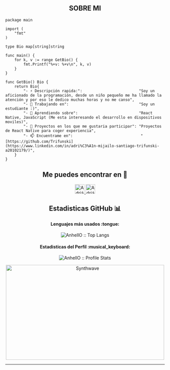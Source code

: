 <h2 align="center">SOBRE MI</h2>

```golang
package main

import (
	"fmt"
)

type Bio map[string]string

func main() {
	for k, v := range GetBio() {
		fmt.Printf("%+v: %+v\n", k, v)
	}
}

func GetBio() Bio {
	return Bio{
		"- ⚡ Descripción rapida:":                         "Soy un aficionado de la programación, desde un niño pequeño me ha llamado la atención y por eso le dedico muchas horas y no me canso",
		"- 🔭 Trabajando en":                               "Soy un estudiante :)",
		"- 🌱 Aprendiendo sobre":                           "React Native, JavaScript (Me esta interesando el desarrollo en dispositivos moviles)",
		"- 👯 Proyectos en los que me gustaria participar": "Proyectos de React Native para coger experiencia",
		"- 📫 Encuentrame en":                              "[https://github.com/Trifunski](https://www.linkedin.com/in/adri%C3%A1n-mijailo-santiago-trifunski-a20102179/)",
	}
}
```

<h2 align="center">Me puedes encontrar en 👾 </h2>

<p align="center">
  <a href="https://www.getmanfred.com/es/perfil/trifunski">
    <img src="https://www.getmanfred.com/images/logo-manfred.svg" alt="Adrián Mijailo Santiago Trifunski" height="30" width="30">
  </a>
  <a href="https://www.linkedin.com/in/adri%C3%A1n-mijailo-santiago-trifunski-a20102179/">
    <img src="https://www.vectorlogo.zone/logos/linkedin/linkedin-icon.svg" alt="Adrián Mijailo Santiago Trifunski" height="30" width="30">
  </a>
</p>

<h2 align="center">Estadisticas GitHub 📊</h2>

<h4 align="center">Lenguajes más usados :tongue:</h4>

<p align="center"><img src="https://github-readme-stats.vercel.app/api/top-langs/?username=Trifunski&langs_count=10&theme=tokyonight&layout=compact" alt="AnhellO :: Top Langs" /></p>

<h4 align="center">Estadisticas del Perfil :musical_keyboard:</h4>

<p align="center"><img src="https://github-readme-stats.vercel.app/api?username=Trifunski&show_icons=true&theme=synthwave" alt="AnhellO :: Profile Stats" /></p>

<p align="center"><img src="https://static.wixstatic.com/media/97b295_343224e0b87544f6b1e301fabbe07d6e~mv2.gif" alt="Synthwave" height="300" width="500"></p>

                 
---
